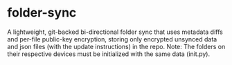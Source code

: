 # folder-sync

A lightweight, git-backed bi-directional folder sync that uses metadata diffs and per-file public-key encryption, storing only encrypted unsynced data and json files (with the update instructions) in the repo.
Note: The folders on their respective devices must be initialized with the same data (init.py).
